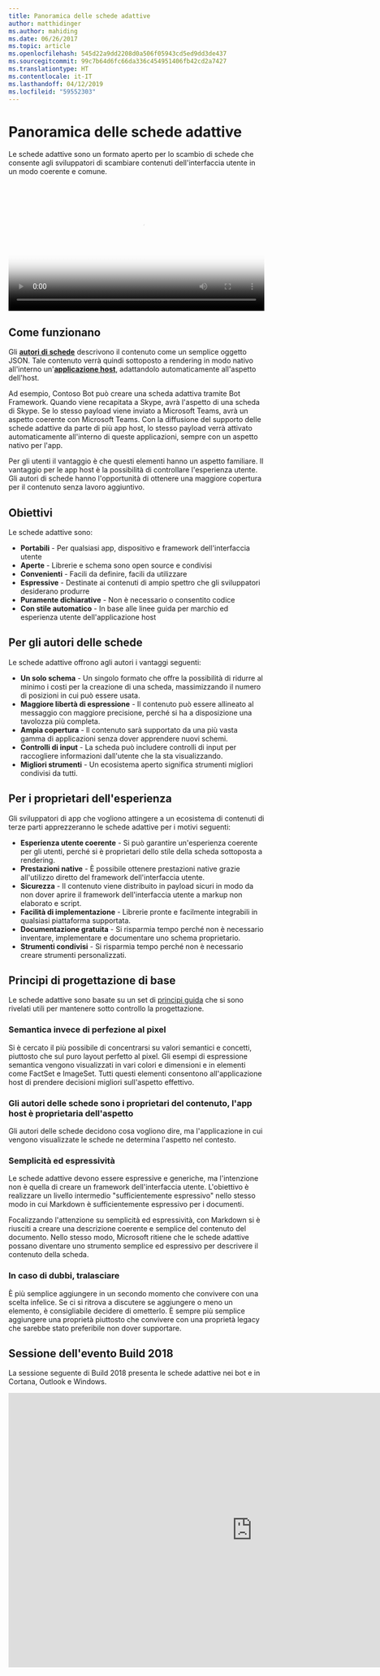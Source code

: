 ```yaml
---
title: Panoramica delle schede adattive
author: matthidinger
ms.author: mahiding
ms.date: 06/26/2017
ms.topic: article
ms.openlocfilehash: 545d22a9dd2208d0a506f05943cd5ed9dd3de437
ms.sourcegitcommit: 99c7b64d6fc66da336c454951406fb42cd2a7427
ms.translationtype: HT
ms.contentlocale: it-IT
ms.lasthandoff: 04/12/2019
ms.locfileid: "59552303"
---
```

# <a name="adaptive-cards-overview"></a>Panoramica delle schede adattive 

Le schede adattive sono un formato aperto per lo scambio di schede che consente agli sviluppatori di scambiare contenuti dell'interfaccia utente in un modo coerente e comune.

<video controls width="100%" poster="./content/videoposter.png">
    <source src="https://adaptivecardsblob.blob.core.windows.net/assets/AdaptiveCardsOverviewVideo.mp4" type="video/mp4">
</video>

## <a name="how-they-work"></a>Come funzionano

Gli [**autori di schede**](authoring-cards/getting-started.md) descrivono il contenuto come un semplice oggetto JSON. Tale contenuto verrà quindi sottoposto a rendering in modo nativo all'interno un'[**applicazione host**](rendering-cards/getting-started.md), adattandolo automaticamente all'aspetto dell'host.

Ad esempio, Contoso Bot può creare una scheda adattiva tramite Bot Framework. Quando viene recapitata a Skype, avrà l'aspetto di una scheda di Skype. Se lo stesso payload viene inviato a Microsoft Teams, avrà un aspetto coerente con Microsoft Teams. Con la diffusione del supporto delle schede adattive da parte di più app host, lo stesso payload verrà attivato automaticamente all'interno di queste applicazioni, sempre con un aspetto nativo per l'app.

Per gli utenti il vantaggio è che questi elementi hanno un aspetto familiare. Il vantaggio per le app host è la possibilità di controllare l'esperienza utente. Gli autori di schede hanno l'opportunità di ottenere una maggiore copertura per il contenuto senza lavoro aggiuntivo.

## <a name="goals"></a>Obiettivi 

Le schede adattive sono:

* **Portabili** - Per qualsiasi app, dispositivo e framework dell'interfaccia utente
* **Aperte** - Librerie e schema sono open source e condivisi
* **Convenienti** - Facili da definire, facili da utilizzare
* **Espressive** - Destinate ai contenuti di ampio spettro che gli sviluppatori desiderano produrre
* **Puramente dichiarative** - Non è necessario o consentito codice
* **Con stile automatico** - In base alle linee guida per marchio ed esperienza utente dell'applicazione host

## <a name="for-card-authors"></a>Per gli autori delle schede
Le schede adattive offrono agli autori i vantaggi seguenti:

* **Un solo schema** - Un singolo formato che offre la possibilità di ridurre al minimo i costi per la creazione di una scheda, massimizzando il numero di posizioni in cui può essere usata.
* **Maggiore libertà di espressione** - Il contenuto può essere allineato al messaggio con maggiore precisione, perché si ha a disposizione una tavolozza più completa.
* **Ampia copertura** - Il contenuto sarà supportato da una più vasta gamma di applicazioni senza dover apprendere nuovi schemi.
* **Controlli di input** - La scheda può includere controlli di input per raccogliere informazioni dall'utente che la sta visualizzando.
* **Migliori strumenti** - Un ecosistema aperto significa strumenti migliori condivisi da tutti.

## <a name="for-experience-owners"></a>Per i proprietari dell'esperienza
Gli sviluppatori di app che vogliono attingere a un ecosistema di contenuti di terze parti apprezzeranno le schede adattive per i motivi seguenti:

* **Esperienza utente coerente** - Si può garantire un'esperienza coerente per gli utenti, perché si è proprietari dello stile della scheda sottoposta a rendering.
* **Prestazioni native** - È possibile ottenere prestazioni native grazie all'utilizzo diretto del framework dell'interfaccia utente.
* **Sicurezza** - Il contenuto viene distribuito in payload sicuri in modo da non dover aprire il framework dell'interfaccia utente a markup non elaborato e script.
* **Facilità di implementazione** - Librerie pronte e facilmente integrabili in qualsiasi piattaforma supportata. 
* **Documentazione gratuita** - Si risparmia tempo perché non è necessario inventare, implementare e documentare uno schema proprietario.
* **Strumenti condivisi** - Si risparmia tempo perché non è necessario creare strumenti personalizzati.

## <a name="core-design-principles"></a>Principi di progettazione di base 

Le schede adattive sono basate su un set di [principi guida](resources/principles.md) che si sono rivelati utili per mantenere sotto controllo la progettazione. 

### <a name="semantic-instead-of-pixel-perfect"></a>Semantica invece di perfezione al pixel
Si è cercato il più possibile di concentrarsi su valori semantici e concetti, piuttosto che sul puro layout perfetto al pixel. Gli esempi di espressione semantica vengono visualizzati in vari colori e dimensioni e in elementi come FactSet e ImageSet. Tutti questi elementi consentono all'applicazione host di prendere decisioni migliori sull'aspetto effettivo.

### <a name="card-authors-own-the-content-host-app-owns-the-look-and-feel"></a>Gli autori delle schede sono i proprietari del contenuto, l'app host è proprietaria dell'aspetto
Gli autori delle schede decidono cosa vogliono dire, ma l'applicazione in cui vengono visualizzate le schede ne determina l'aspetto nel contesto.

### <a name="keep-it-simple-but-expressive"></a>Semplicità ed espressività
Le schede adattive devono essere espressive e generiche, ma l'intenzione non è quella di creare un framework dell'interfaccia utente.  L'obiettivo è realizzare un livello intermedio "sufficientemente espressivo" nello stesso modo in cui Markdown è sufficientemente espressivo per i documenti.

Focalizzando l'attenzione su semplicità ed espressività, con Markdown si è riusciti a creare una descrizione coerente e semplice del contenuto del documento.  Nello stesso modo, Microsoft ritiene che le schede adattive possano diventare uno strumento semplice ed espressivo per descrivere il contenuto della scheda.

### <a name="when-in-doubt-keep-it-out"></a>In caso di dubbi, tralasciare
È più semplice aggiungere in un secondo momento che convivere con una scelta infelice. Se ci si ritrova a discutere se aggiungere o meno un elemento, è consigliabile decidere di ometterlo.  È sempre più semplice aggiungere una proprietà piuttosto che convivere con una proprietà legacy che sarebbe stato preferibile non dover supportare.


## <a name="build-2018-session"></a>Sessione dell'evento Build 2018

La sessione seguente di Build 2018 presenta le schede adattive nei bot e in Cortana, Outlook e Windows. 

<iframe src="https://medius.studios.ms/Embed/Video/BRK2401?SFYT=true" width="960" height="540" allowFullScreen frameBorder="0"></iframe>
